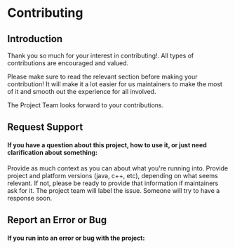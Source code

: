 # Contributing

## Introduction
Thank you so much for your interest in contributing!. All types of contributions are encouraged and valued.

Please make sure to read the relevant section before making your contribution! It will make it a lot easier for us maintainers to make the most of it and smooth out the experience for all involved. 

The Project Team looks forward to your contributions. 

## Request Support

#### If you have a question about this project, how to use it, or just need clarification about something:
Provide as much context as you can about what you're running into.
Provide project and platform versions (java, c++, etc), depending on what seems relevant. If not, please be ready to provide that information if maintainers ask for it.
The project team will label the issue.
Someone will try to have a response soon.

## Report an Error or Bug

#### If you run into an error or bug with the project:
